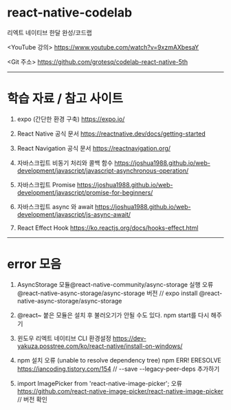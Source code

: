 # react-native-codelab
리엑트 네이티브 한달 완성/코드랩

<YouTube 강의>
https://www.youtube.com/watch?v=9xzmAXbesaY

<Git 주소>
https://github.com/grotesq/codelab-react-native-5th


------

# 학습 자료 / 참고 사이트

1. expo (간단한 환경 구축)
https://expo.io/

2. React Native 공식 문서
https://reactnative.dev/docs/getting-started

3. React Navigation 공식 문서
https://reactnavigation.org/

4. 자바스크립트 비동기 처리와 콜백 함수
https://joshua1988.github.io/web-development/javascript/javascript-asynchronous-operation/

5. 자바스크립트 Promise 
https://joshua1988.github.io/web-development/javascript/promise-for-beginners/ 

6. 자바스크립트 async 와 await
https://joshua1988.github.io/web-development/javascript/js-async-await/  

7. React Effect Hook
https://ko.reactjs.org/docs/hooks-effect.html
------

# error 모음
1. AsyncStorage 모듈@react-native-community/async-storage 실행 오류 
@react-native-async-storage/async-storage 버전 // expo install @react-native-async-storage/async-storage

2. @react~ 붙은 모듈은 설치 후 불러오기가 안될 수도 있다. 
npm start를 다시 해주기

3. 윈도우 리엑트 네이티브 CLI 환경설정
https://dev-yakuza.posstree.com/ko/react-native/install-on-windows/

4. npm 설치 오류 (unable to resolve dependency tree) npm ERR! ERESOLVE 
https://iancoding.tistory.com/154   //   --save --legacy-peer-deps  추가하기

5. import ImagePicker from 'react-native-image-picker'; 오류 
https://github.com/react-native-image-picker/react-native-image-picker // 버전 확인
